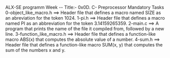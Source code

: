 ALX-SE programm Week --
Title:- 0x0D. C- Preprocessor
Mandatory Tasks
0-object_like_macro.h ==> Header file that defines a macro named SIZE as an
abreviation for the token 1024.
1-pi.h ==> Header file that defines a macro named PI as an abbreviation for
the token 3.14159265359.
2-main.c ==> A program that prints the name of the file it compiled from,
followed by a new line.
3-function_like_macro.h ==> Header file that defines a function-like macro
ABS(x) that computes the absolute value of a number.
4-sum.h ==> Header file that defines a function-like macro SUM(x, y) that
computes the sum of the numbers x and y.

